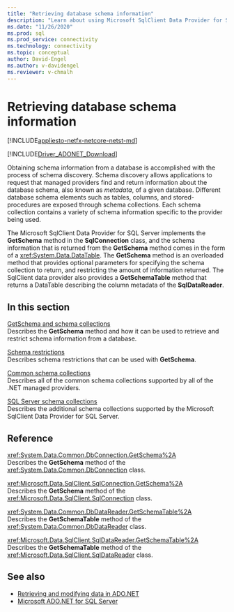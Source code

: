 ```yaml
---
title: "Retrieving database schema information"
description: "Learn about using Microsoft SqlClient Data Provider for SQL Server to retrieve database schema information."
ms.date: "11/26/2020"
ms.prod: sql
ms.prod_service: connectivity
ms.technology: connectivity
ms.topic: conceptual
author: David-Engel
ms.author: v-davidengel
ms.reviewer: v-chmalh
---
```

# Retrieving database schema information

[!INCLUDE[appliesto-netfx-netcore-netst-md](../../includes/appliesto-netfx-netcore-netst-md.md)]

[!INCLUDE[Driver_ADONET_Download](../../includes/driver_adonet_download.md)]

Obtaining schema information from a database is accomplished with the process of schema discovery. Schema discovery allows applications to request that managed providers find and return information about the database schema, also known as *metadata*, of a given database. Different database schema elements such as tables, columns, and stored-procedures are exposed through schema collections. Each schema collection contains a variety of schema information specific to the provider being used.

The Microsoft SqlClient Data Provider for SQL Server implements the **GetSchema** method in the **SqlConnection** class, and the schema information that is returned from the **GetSchema** method comes in the form of a <xref:System.Data.DataTable>. The **GetSchema** method is an overloaded method that provides optional parameters for specifying the schema collection to return, and restricting the amount of information returned. The SqlClient data provider also provides a **GetSchemaTable** method that returns a DataTable describing the column metadata of the **SqlDataReader**.

## In this section

[GetSchema and schema collections](getschema-and-schema-collections.md)  
Describes the **GetSchema** method and how it can be used to retrieve and restrict schema information from a database.

[Schema restrictions](schema-restrictions.md)  
Describes schema restrictions that can be used with **GetSchema**. 

[Common schema collections](common-schema-collections.md)  
Describes all of the common schema collections supported by all of the .NET managed providers.  
  
[SQL Server schema collections](sql-server-schema-collections.md)  
Describes the additional schema collections supported by the Microsoft SqlClient Data Provider for SQL Server. 

## Reference

<xref:System.Data.Common.DbConnection.GetSchema%2A>  
Describes the **GetSchema** method of the <xref:System.Data.Common.DbConnection> class.

<xref:Microsoft.Data.SqlClient.SqlConnection.GetSchema%2A>  
Describes the **GetSchema** method of the <xref:Microsoft.Data.SqlClient.SqlConnection> class.

<xref:System.Data.Common.DbDataReader.GetSchemaTable%2A>  
Describes the **GetSchemaTable** method of the <xref:System.Data.Common.DbDataReader> class. 

<xref:Microsoft.Data.SqlClient.SqlDataReader.GetSchemaTable%2A>  
Describes the **GetSchemaTable** method of the <xref:Microsoft.Data.SqlClient.SqlDataReader> class.

## See also

- [Retrieving and modifying data in ADO.NET](retrieving-modifying-data.md)
- [Microsoft ADO.NET for SQL Server](microsoft-ado-net-sql-server.md)
